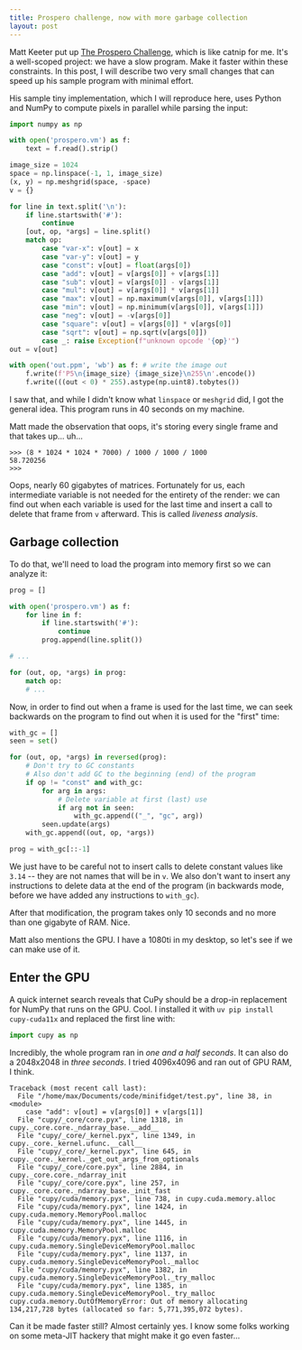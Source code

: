 ```yaml
---
title: Prospero challenge, now with more garbage collection
layout: post
---
```


Matt Keeter put up [The Prospero
Challenge](https://www.mattkeeter.com/projects/prospero/), which is like catnip
for me. It's a well-scoped project: we have a slow program. Make it faster
within these constraints. In this post, I will describe two very small changes
that can speed up his sample program with minimal effort.

His sample tiny implementation, which I will reproduce here, uses Python and
NumPy to compute pixels in parallel while parsing the input:

```python
import numpy as np

with open('prospero.vm') as f:
    text = f.read().strip()

image_size = 1024
space = np.linspace(-1, 1, image_size)
(x, y) = np.meshgrid(space, -space)
v = {}

for line in text.split('\n'):
    if line.startswith('#'):
        continue
    [out, op, *args] = line.split()
    match op:
        case "var-x": v[out] = x
        case "var-y": v[out] = y
        case "const": v[out] = float(args[0])
        case "add": v[out] = v[args[0]] + v[args[1]]
        case "sub": v[out] = v[args[0]] - v[args[1]]
        case "mul": v[out] = v[args[0]] * v[args[1]]
        case "max": v[out] = np.maximum(v[args[0]], v[args[1]])
        case "min": v[out] = np.minimum(v[args[0]], v[args[1]])
        case "neg": v[out] = -v[args[0]]
        case "square": v[out] = v[args[0]] * v[args[0]]
        case "sqrt": v[out] = np.sqrt(v[args[0]])
        case _: raise Exception(f"unknown opcode '{op}'")
out = v[out]

with open('out.ppm', 'wb') as f: # write the image out
    f.write(f'P5\n{image_size} {image_size}\n255\n'.encode())
    f.write(((out < 0) * 255).astype(np.uint8).tobytes())
```

I saw that, and while I didn't know what `linspace` or `meshgrid` did, I got
the general idea. This program runs in 40 seconds on my machine.

Matt made the observation that oops, it's storing every single frame and that
takes up... uh...

```console?prompt=>>>
>>> (8 * 1024 * 1024 * 7000) / 1000 / 1000 / 1000
58.720256
>>>
```

Oops, nearly 60 gigabytes of matrices. Fortunately for us, each intermediate
variable is not needed for the entirety of the render: we can find out when
each variable is used for the last time and insert a call to delete that frame
from `v` afterward. This is called *liveness analysis*.

## Garbage collection

To do that, we'll need to load the program into memory first so we can analyze
it:

```python
prog = []

with open('prospero.vm') as f:
    for line in f:
        if line.startswith('#'):
            continue
        prog.append(line.split())

# ...

for (out, op, *args) in prog:
    match op:
    # ...
```

Now, in order to find out when a frame is used for the last time, we can seek
backwards on the program to find out when it is used for the "first" time:

```python
with_gc = []
seen = set()

for (out, op, *args) in reversed(prog):
    # Don't try to GC constants
    # Also don't add GC to the beginning (end) of the program
    if op != "const" and with_gc:
        for arg in args:
            # Delete variable at first (last) use
            if arg not in seen:
                with_gc.append(("_", "gc", arg))
        seen.update(args)
    with_gc.append((out, op, *args))

prog = with_gc[::-1]
```

We just have to be careful not to insert calls to delete constant values like
`3.14` -- they are not names that will be in `v`. We also don't want to insert
any instructions to delete data at the end of the program (in backwards mode,
before we have added any instructions to `with_gc`).

After that modification, the program takes only 10 seconds and no more than one
gigabyte of RAM. Nice.

Matt also mentions the GPU. I have a 1080ti in my desktop, so let's see if we
can make use of it.

## Enter the GPU

A quick internet search reveals that CuPy should be a drop-in replacement for
NumPy that runs on the GPU. Cool. I installed it with `uv pip install
cupy-cuda11x` and replaced the first line with:

```python
import cupy as np
```

Incredibly, the whole program ran in *one and a half seconds*. It can also do a
2048x2048 in *three seconds*. I tried 4096x4096 and ran out of GPU RAM, I
think.

```
Traceback (most recent call last):
  File "/home/max/Documents/code/minifidget/test.py", line 38, in <module>
    case "add": v[out] = v[args[0]] + v[args[1]]
  File "cupy/_core/core.pyx", line 1318, in cupy._core.core._ndarray_base.__add__
  File "cupy/_core/_kernel.pyx", line 1349, in cupy._core._kernel.ufunc.__call__
  File "cupy/_core/_kernel.pyx", line 645, in cupy._core._kernel._get_out_args_from_optionals
  File "cupy/_core/core.pyx", line 2884, in cupy._core.core._ndarray_init
  File "cupy/_core/core.pyx", line 257, in cupy._core.core._ndarray_base._init_fast
  File "cupy/cuda/memory.pyx", line 738, in cupy.cuda.memory.alloc
  File "cupy/cuda/memory.pyx", line 1424, in cupy.cuda.memory.MemoryPool.malloc
  File "cupy/cuda/memory.pyx", line 1445, in cupy.cuda.memory.MemoryPool.malloc
  File "cupy/cuda/memory.pyx", line 1116, in cupy.cuda.memory.SingleDeviceMemoryPool.malloc
  File "cupy/cuda/memory.pyx", line 1137, in cupy.cuda.memory.SingleDeviceMemoryPool._malloc
  File "cupy/cuda/memory.pyx", line 1382, in cupy.cuda.memory.SingleDeviceMemoryPool._try_malloc
  File "cupy/cuda/memory.pyx", line 1385, in cupy.cuda.memory.SingleDeviceMemoryPool._try_malloc
cupy.cuda.memory.OutOfMemoryError: Out of memory allocating 134,217,728 bytes (allocated so far: 5,771,395,072 bytes).
```

Can it be made faster still? Almost certainly yes. I know some folks working on
some meta-JIT hackery that might make it go even faster...
